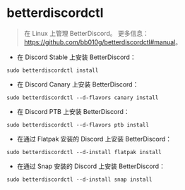 # betterdiscordctl

> 在 Linux 上管理 BetterDiscord。
> 更多信息：<https://github.com/bb010g/betterdiscordctl#manual>。

- 在 Discord Stable 上安装 BetterDiscord：

`sudo betterdiscordctl install`

- 在 Discord Canary 上安装 BetterDiscord：

`sudo betterdiscordctl --d-flavors canary install`

- 在 Discord PTB 上安装 BetterDiscord：

`sudo betterdiscordctl --d-flavors ptb install`

- 在通过 Flatpak 安装的 Discord 上安装 BetterDiscord：

`sudo betterdiscordctl --d-install flatpak install`

- 在通过 Snap 安装的 Discord 上安装 BetterDiscord：

`sudo betterdiscordctl --d-install snap install`